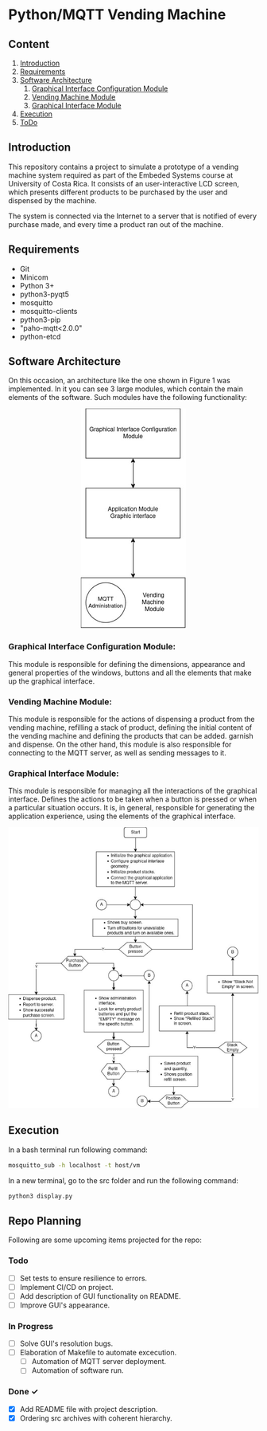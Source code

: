 #  Python/MQTT Vending Machine


## Content

1. [Introduction](#introduction)
2. [Requirements](#requirements)
3. [Software Architecture](#software-architecture)
   1. [Graphical Interface Configuration Module](#graphical-interface-configuration-module)
   2. [Vending Machine Module](#vending-machine-module)
   3. [Graphical Interface Module](#graphical-interface-module)
4. [Execution](#execution)
5. [ToDo](#todo)


## Introduction
This repository contains a project to simulate a prototype of a vending machine system required as part of the Embeded Systems course at University of Costa Rica. It consists of an user-interactive LCD screen, which presents different products to be purchased by the user and dispensed by the machine. 

The system is connected via the Internet to a server that is notified of every purchase made, and every time a product ran out of the machine. 

## Requirements
+ Git
+ Minicom
+ Python 3+
+ python3-pyqt5
+ mosquitto
+ mosquitto-clients
+ python3-pip
+ "paho-mqtt<2.0.0"
+ python-etcd

## Software Architecture
On this occasion, an architecture like the one shown in Figure 1 was implemented. In it you can see 3 large modules, which contain the main elements of the software. Such modules have the following functionality:

<div align="center">

   ![Software Architecture](/img/Architecture_SW.jpg "Software Architecture")

</div>

### Graphical Interface Configuration Module: 
This module is responsible for defining the dimensions, appearance and general properties of the windows, buttons and all the elements that make up the graphical interface.

### Vending Machine Module: 
This module is responsible for the actions of dispensing a product from the vending machine, refilling a stack of product, defining the initial content of the vending machine and defining the products that can be added. 
garnish and dispense. On the other hand, this module is also responsible for connecting to the MQTT server, as well as sending messages to it.

### Graphical Interface Module: 
This module is responsible for managing all the interactions of the graphical interface. Defines the actions to be taken when a button is pressed or when a particular situation occurs. It is, in general, responsible for generating the application experience, using the elements of the graphical interface.

![App flow](/img/App_GUI.jpg "App Flow")

## Execution
In a bash terminal run following command:
```bash
mosquitto_sub -h localhost -t host/vm
```
In a new terminal, go to the src folder and run the following command:
```bash
python3 display.py
```

## Repo Planning
Following are some upcoming items projected for the repo:

### Todo

- [ ] Set tests to ensure resilience to errors.
- [ ] Implement CI/CD on project.
- [ ] Add description of GUI functionality on README.
- [ ] Improve GUI's appearance. 

### In Progress

- [ ] Solve GUI's resolution bugs. 
- [ ] Elaboration of Makefile to automate excecution.
  - [ ] Automation of MQTT server deployment. 
  - [ ] Automation of software run.

### Done ✓

- [x] Add README file with project description.
- [x] Ordering src archives with coherent hierarchy. 
